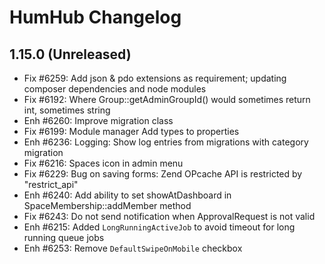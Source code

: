 HumHub Changelog
================

1.15.0 (Unreleased)
-------------------
- Fix #6259: Add json & pdo extensions as requirement; updating composer dependencies and node modules
- Fix #6192: Where Group::getAdminGroupId() would sometimes return int, sometimes string
- Enh #6260: Improve migration class
- Fix #6199: Module manager Add types to properties
- Enh #6236: Logging: Show log entries from migrations with category migration
- Fix #6216: Spaces icon in admin menu
- Fix #6229: Bug on saving forms: Zend OPcache API is restricted by "restrict_api"
- Enh #6240: Add ability to set showAtDashboard in SpaceMembership::addMember method 
- Fix #6243: Do not send notification when ApprovalRequest is not valid
- Enh #6215: Added `LongRunningActiveJob` to avoid timeout for long running queue jobs
- Enh #6253: Remove `DefaultSwipeOnMobile` checkbox
